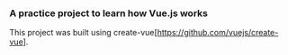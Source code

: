 ### A practice project to learn how Vue.js works

This project was built using create-vue[https://github.com/vuejs/create-vue].
